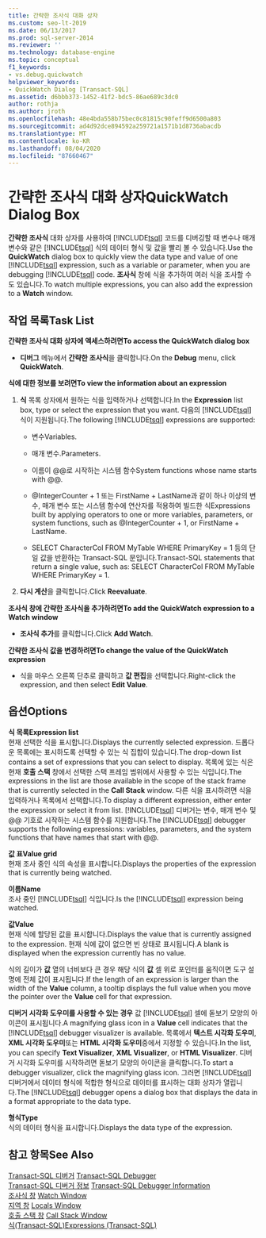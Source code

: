 ```yaml
---
title: 간략한 조사식 대화 상자
ms.custom: seo-lt-2019
ms.date: 06/13/2017
ms.prod: sql-server-2014
ms.reviewer: ''
ms.technology: database-engine
ms.topic: conceptual
f1_keywords:
- vs.debug.quickwatch
helpviewer_keywords:
- QuickWatch Dialog [Transact-SQL]
ms.assetid: d6bbb373-1452-41f2-bdc5-86ae689c3dc0
author: rothja
ms.author: jroth
ms.openlocfilehash: 48e4bda558b75bec0c81815c90feff9d6500a803
ms.sourcegitcommit: ad4d92dce894592a259721a1571b1d8736abacdb
ms.translationtype: MT
ms.contentlocale: ko-KR
ms.lasthandoff: 08/04/2020
ms.locfileid: "87660467"
---
```

# <a name="quickwatch-dialog-box"></a><span data-ttu-id="f2110-102">간략한 조사식 대화 상자</span><span class="sxs-lookup"><span data-stu-id="f2110-102">QuickWatch Dialog Box</span></span>
  <span data-ttu-id="f2110-103">**간략한 조사식** 대화 상자를 사용하여 [!INCLUDE[tsql](../../includes/tsql-md.md)] 코드를 디버깅할 때 변수나 매개 변수와 같은 [!INCLUDE[tsql](../../includes/tsql-md.md)] 식의 데이터 형식 및 값을 빨리 볼 수 있습니다.</span><span class="sxs-lookup"><span data-stu-id="f2110-103">Use the **QuickWatch** dialog box to quickly view the data type and value of one [!INCLUDE[tsql](../../includes/tsql-md.md)] expression, such as a variable or parameter, when you are debugging [!INCLUDE[tsql](../../includes/tsql-md.md)] code.</span></span> <span data-ttu-id="f2110-104">**조사식** 창에 식을 추가하여 여러 식을 조사할 수도 있습니다.</span><span class="sxs-lookup"><span data-stu-id="f2110-104">To watch multiple expressions, you can also add the expression to a **Watch** window.</span></span>  
  
## <a name="task-list"></a><span data-ttu-id="f2110-105">작업 목록</span><span class="sxs-lookup"><span data-stu-id="f2110-105">Task List</span></span>  
 <span data-ttu-id="f2110-106">**간략한 조사식 대화 상자에 액세스하려면**</span><span class="sxs-lookup"><span data-stu-id="f2110-106">**To access the QuickWatch dialog box**</span></span>  
  
-   <span data-ttu-id="f2110-107">**디버그** 메뉴에서 **간략한 조사식**을 클릭합니다.</span><span class="sxs-lookup"><span data-stu-id="f2110-107">On the **Debug** menu, click **QuickWatch**.</span></span>  
  
 <span data-ttu-id="f2110-108">**식에 대한 정보를 보려면**</span><span class="sxs-lookup"><span data-stu-id="f2110-108">**To view the information about an expression**</span></span>  
  
1.  <span data-ttu-id="f2110-109">**식** 목록 상자에서 원하는 식을 입력하거나 선택합니다.</span><span class="sxs-lookup"><span data-stu-id="f2110-109">In the **Expression** list box, type or select the expression that you want.</span></span> <span data-ttu-id="f2110-110">다음의 [!INCLUDE[tsql](../../includes/tsql-md.md)] 식이 지원됩니다.</span><span class="sxs-lookup"><span data-stu-id="f2110-110">The following [!INCLUDE[tsql](../../includes/tsql-md.md)] expressions are supported:</span></span>  
  
    -   <span data-ttu-id="f2110-111">변수</span><span class="sxs-lookup"><span data-stu-id="f2110-111">Variables.</span></span>  
  
    -   <span data-ttu-id="f2110-112">매개 변수.</span><span class="sxs-lookup"><span data-stu-id="f2110-112">Parameters.</span></span>  
  
    -   <span data-ttu-id="f2110-113">이름이 @@로 시작하는 시스템 함수</span><span class="sxs-lookup"><span data-stu-id="f2110-113">System functions whose name starts with @@.</span></span>  
  
    -   <span data-ttu-id="f2110-114">@IntegerCounter + 1 또는 FirstName + LastName과 같이 하나 이상의 변수, 매개 변수 또는 시스템 함수에 연산자를 적용하여 빌드한 식</span><span class="sxs-lookup"><span data-stu-id="f2110-114">Expressions built by applying operators to one or more variables, parameters, or system functions, such as @IntegerCounter + 1, or FirstName + LastName.</span></span>  
  
    -   <span data-ttu-id="f2110-115">SELECT CharacterCol FROM MyTable WHERE PrimaryKey = 1 등의 단일 값을 반환하는 Transact-SQL 문입니다.</span><span class="sxs-lookup"><span data-stu-id="f2110-115">Transact-SQL statements that return a single value, such as: SELECT CharacterCol FROM MyTable WHERE PrimaryKey = 1.</span></span>  
  
2.  <span data-ttu-id="f2110-116">**다시 계산**을 클릭합니다.</span><span class="sxs-lookup"><span data-stu-id="f2110-116">Click **Reevaluate**.</span></span>  
  
 <span data-ttu-id="f2110-117">**조사식 창에 간략한 조사식을 추가하려면**</span><span class="sxs-lookup"><span data-stu-id="f2110-117">**To add the QuickWatch expression to a Watch window**</span></span>  
  
-   <span data-ttu-id="f2110-118">**조사식 추가**를 클릭합니다.</span><span class="sxs-lookup"><span data-stu-id="f2110-118">Click **Add Watch**.</span></span>  
  
 <span data-ttu-id="f2110-119">**간략한 조사식 값을 변경하려면**</span><span class="sxs-lookup"><span data-stu-id="f2110-119">**To change the value of the QuickWatch expression**</span></span>  
  
-   <span data-ttu-id="f2110-120">식을 마우스 오른쪽 단추로 클릭하고 **값 편집**을 선택합니다.</span><span class="sxs-lookup"><span data-stu-id="f2110-120">Right-click the expression, and then select **Edit Value**.</span></span>  
  
## <a name="options"></a><span data-ttu-id="f2110-121">옵션</span><span class="sxs-lookup"><span data-stu-id="f2110-121">Options</span></span>  
 <span data-ttu-id="f2110-122">**식 목록**</span><span class="sxs-lookup"><span data-stu-id="f2110-122">**Expression list**</span></span>  
 <span data-ttu-id="f2110-123">현재 선택한 식을 표시합니다.</span><span class="sxs-lookup"><span data-stu-id="f2110-123">Displays the currently selected expression.</span></span> <span data-ttu-id="f2110-124">드롭다운 목록에는 표시하도록 선택할 수 있는 식 집합이 있습니다.</span><span class="sxs-lookup"><span data-stu-id="f2110-124">The drop-down list contains a set of expressions that you can select to display.</span></span> <span data-ttu-id="f2110-125">목록에 있는 식은 현재 **호출 스택** 창에서 선택한 스택 프레임 범위에서 사용할 수 있는 식입니다.</span><span class="sxs-lookup"><span data-stu-id="f2110-125">The expressions in the list are those available in the scope of the stack frame that is currently selected in the **Call Stack** window.</span></span> <span data-ttu-id="f2110-126">다른 식을 표시하려면 식을 입력하거나 목록에서 선택합니다.</span><span class="sxs-lookup"><span data-stu-id="f2110-126">To display a different expression, either enter the expression or select it from list.</span></span> <span data-ttu-id="f2110-127">[!INCLUDE[tsql](../../includes/tsql-md.md)] 디버거는 변수, 매개 변수 및 @@ 기호로 시작하는 시스템 함수를 지원합니다.</span><span class="sxs-lookup"><span data-stu-id="f2110-127">The [!INCLUDE[tsql](../../includes/tsql-md.md)] debugger supports the following expressions: variables, parameters, and the system functions that have names that start with @@.</span></span>  
  
 <span data-ttu-id="f2110-128">**값 표**</span><span class="sxs-lookup"><span data-stu-id="f2110-128">**Value grid**</span></span>  
 <span data-ttu-id="f2110-129">현재 조사 중인 식의 속성을 표시합니다.</span><span class="sxs-lookup"><span data-stu-id="f2110-129">Displays the properties of the expression that is currently being watched.</span></span>  
  
 <span data-ttu-id="f2110-130">**이름**</span><span class="sxs-lookup"><span data-stu-id="f2110-130">**Name**</span></span>  
 <span data-ttu-id="f2110-131">조사 중인 [!INCLUDE[tsql](../../includes/tsql-md.md)] 식입니다.</span><span class="sxs-lookup"><span data-stu-id="f2110-131">Is the [!INCLUDE[tsql](../../includes/tsql-md.md)] expression being watched.</span></span>  
  
 <span data-ttu-id="f2110-132">**값**</span><span class="sxs-lookup"><span data-stu-id="f2110-132">**Value**</span></span>  
 <span data-ttu-id="f2110-133">현재 식에 할당된 값을 표시합니다.</span><span class="sxs-lookup"><span data-stu-id="f2110-133">Displays the value that is currently assigned to the expression.</span></span> <span data-ttu-id="f2110-134">현재 식에 값이 없으면 빈 상태로 표시됩니다.</span><span class="sxs-lookup"><span data-stu-id="f2110-134">A blank is displayed when the expression currently has no value.</span></span>  
  
 <span data-ttu-id="f2110-135">식의 길이가 **값** 열의 너비보다 큰 경우 해당 식의 **값** 셀 위로 포인터를 움직이면 도구 설명에 전체 값이 표시됩니다.</span><span class="sxs-lookup"><span data-stu-id="f2110-135">If the length of an expression is larger than the width of the **Value** column, a tooltip displays the full value when you move the pointer over the **Value** cell for that expression.</span></span>  
  
 <span data-ttu-id="f2110-136">**디버거 시각화 도우미를 사용할 수 있는 경우** 값 [!INCLUDE[tsql](../../includes/tsql-md.md)] 셀에 돋보기 모양의 아이콘이 표시됩니다.</span><span class="sxs-lookup"><span data-stu-id="f2110-136">A magnifying glass icon in a **Value** cell indicates that the [!INCLUDE[tsql](../../includes/tsql-md.md)] debugger visualizer is available.</span></span> <span data-ttu-id="f2110-137">목록에서 **텍스트 시각화 도우미**, **XML 시각화 도우미**또는 **HTML 시각화 도우미**중에서 지정할 수 있습니다.</span><span class="sxs-lookup"><span data-stu-id="f2110-137">In the list, you can specify **Text Visualizer**, **XML Visualizer**, or **HTML Visualizer**.</span></span> <span data-ttu-id="f2110-138">디버거 시각화 도우미를 시작하려면 돋보기 모양의 아이콘을 클릭합니다.</span><span class="sxs-lookup"><span data-stu-id="f2110-138">To start a debugger visualizer, click the magnifying glass icon.</span></span> <span data-ttu-id="f2110-139">그러면 [!INCLUDE[tsql](../../includes/tsql-md.md)] 디버거에서 데이터 형식에 적합한 형식으로 데이터를 표시하는 대화 상자가 열립니다.</span><span class="sxs-lookup"><span data-stu-id="f2110-139">The [!INCLUDE[tsql](../../includes/tsql-md.md)] debugger opens a dialog box that displays the data in a format appropriate to the data type.</span></span>  
  
 <span data-ttu-id="f2110-140">**형식**</span><span class="sxs-lookup"><span data-stu-id="f2110-140">**Type**</span></span>  
 <span data-ttu-id="f2110-141">식의 데이터 형식을 표시합니다.</span><span class="sxs-lookup"><span data-stu-id="f2110-141">Displays the data type of the expression.</span></span>  
  
## <a name="see-also"></a><span data-ttu-id="f2110-142">참고 항목</span><span class="sxs-lookup"><span data-stu-id="f2110-142">See Also</span></span>  
 <span data-ttu-id="f2110-143">[Transact-SQL 디버거](transact-sql-debugger.md) </span><span class="sxs-lookup"><span data-stu-id="f2110-143">[Transact-SQL Debugger](transact-sql-debugger.md) </span></span>  
 <span data-ttu-id="f2110-144">[Transact-SQL 디버거 정보](transact-sql-debugger-information.md) </span><span class="sxs-lookup"><span data-stu-id="f2110-144">[Transact-SQL Debugger Information](transact-sql-debugger-information.md) </span></span>  
 <span data-ttu-id="f2110-145">[조사식 창](transact-sql-debugger-watch-window.md) </span><span class="sxs-lookup"><span data-stu-id="f2110-145">[Watch Window](transact-sql-debugger-watch-window.md) </span></span>  
 <span data-ttu-id="f2110-146">[지역 창](transact-sql-debugger-locals-window.md) </span><span class="sxs-lookup"><span data-stu-id="f2110-146">[Locals Window](transact-sql-debugger-locals-window.md) </span></span>  
 <span data-ttu-id="f2110-147">[호출 스택 창](transact-sql-debugger-call-stack-window.md) </span><span class="sxs-lookup"><span data-stu-id="f2110-147">[Call Stack Window](transact-sql-debugger-call-stack-window.md) </span></span>  
 [<span data-ttu-id="f2110-148">식&#40;Transact-SQL&#41;</span><span class="sxs-lookup"><span data-stu-id="f2110-148">Expressions &#40;Transact-SQL&#41;</span></span>](/sql/t-sql/language-elements/expressions-transact-sql)  
  
  
